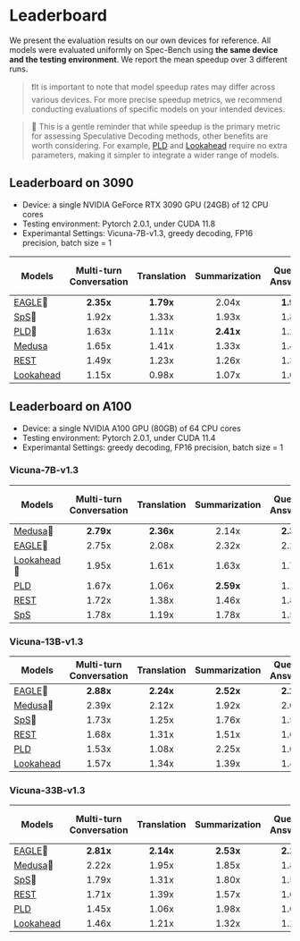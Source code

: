 # Leaderboard

We present the evaluation results on our own devices for reference. All models were evaluated uniformly on Spec-Bench using **the same device and the testing environment**. We report the mean speedup over 3 different runs.

> ❗️It is important to note that model speedup rates may differ across various devices. For more precise speedup metrics, we recommend conducting evaluations of specific models on your intended devices.

> 🤔 This is a gentle reminder that while speedup is the primary metric for assessing Speculative Decoding methods, other benefits are worth considering. For example, [PLD](https://github.com/apoorvumang/prompt-lookup-decoding) and [Lookahead](https://lmsys.org/blog/2023-11-21-lookahead-decoding/) require no extra parameters, making it simpler to integrate a wider range of models.

## Leaderboard on 3090

- Device: a single NVIDIA GeForce RTX 3090 GPU (24GB) of 12 CPU cores
- Testing environment: Pytorch 2.0.1, under CUDA 11.8
- Experimantal Settings: Vicuna-7B-v1.3, greedy decoding, FP16 precision, batch size = 1

| Models                                                       | Multi-turn Conversation | Translation | Summarization | Question Answering | Mathematical Reasoning | Retrieval-aug. Generation |  Overall  |
| ------------------------------------------------------------ | :---------------------: | :---------: | :-----------: | :----------------: | :--------------------: | :-----------------------: | :-------: |
| [EAGLE](https://sites.google.com/view/eagle-llm)🏅            |        **2.35x**        |  **1.79x**  |     2.04x     |     **1.96x**      |       **2.44x**        |         **1.80x**         | **2.08x** |
| [SpS](https://huggingface.co/blog/assisted-generation)🥈      |          1.92x          |    1.33x    |     1.93x     |       1.81x        |         1.84x          |           1.76x           |   1.77x   |
| [PLD](https://github.com/apoorvumang/prompt-lookup-decoding)🥉 |          1.63x          |    1.11x    |   **2.41x**   |       1.27x        |         1.70x          |           1.66x           |   1.62x   |
| [Medusa](https://sites.google.com/view/medusa-llm)           |          1.65x          |    1.41x    |     1.33x     |       1.44x        |         1.69x          |           1.29x           |   1.48x   |
| [REST](https://sites.google.com/view/rest-llm)               |          1.49x          |    1.23x    |     1.26x     |       1.39x        |         1.34x          |           1.71x           |   1.39x   |
| [Lookahead](https://lmsys.org/blog/2023-11-21-lookahead-decoding/) |          1.15x          |    0.98x    |     1.07x     |       1.06x        |         1.32x          |           1.03x           |   1.11x   |

## Leaderboard on A100

- Device: a single NVIDIA A100 GPU (80GB) of 64 CPU cores 
- Testing environment: Pytorch 2.0.1, under CUDA 11.4
- Experimantal Settings: greedy decoding, FP16 precision, batch size = 1

### Vicuna-7B-v1.3

| Models                                                       | Multi-turn Conversation | Translation | Summarization | Question Answering | Mathematical Reasoning | Retrieval-aug. Generation |  Overall  |
| ------------------------------------------------------------ | :---------------------: | :---------: | :-----------: | :----------------: | :--------------------: | :-----------------------: | :-------: |
| [Medusa](https://sites.google.com/view/medusa-llm)🏅          |        **2.79x**        |  **2.36x**  |     2.14x     |     **2.36x**      |         2.77x          |           2.05x           | **2.42x** |
| [EAGLE](https://sites.google.com/view/eagle-llm)🥈            |          2.75x          |    2.08x    |     2.32x     |       2.23x        |       **2.79x**        |         **2.15x**         |   2.39x   |
| [Lookahead](https://lmsys.org/blog/2023-11-21-lookahead-decoding/)🥉 |          1.95x          |    1.61x    |     1.63x     |       1.73x        |         2.16x          |           1.50x           |   1.77x   |
| [PLD](https://github.com/apoorvumang/prompt-lookup-decoding) |          1.67x          |    1.06x    |   **2.59x**   |       1.16x        |         1.63x          |           1.83x           |   1.66x   |
| [REST](https://sites.google.com/view/rest-llm)               |          1.72x          |    1.38x    |     1.46x     |       1.80x        |         1.31x          |           1.87x           |   1.59x   |
| [SpS](https://huggingface.co/blog/assisted-generation)       |          1.78x          |    1.19x    |     1.78x     |       1.58x        |         1.54x          |           1.69x           |   1.59x   |

### Vicuna-13B-v1.3

| Models                                                       | Multi-turn Conversation | Translation | Summarization | Question Answering | Mathematical Reasoning |    RAG    |  Overall  |
| ------------------------------------------------------------ | :---------------------: | :---------: | :-----------: | :----------------: | :--------------------: | :-------: | :-------: |
| [EAGLE](https://sites.google.com/view/eagle-llm)🏅            |        **2.88x**        |  **2.24x**  |   **2.52x**   |     **2.24x**      |       **2.90x**        | **2.34x** | **2.53x** |
| [Medusa](https://sites.google.com/view/medusa-llm)🥈          |          2.39x          |    2.12x    |     1.92x     |       2.07x        |         2.49x          |   1.88x   |   2.16x   |
| [SpS](https://huggingface.co/blog/assisted-generation)🥉      |          1.73x          |    1.25x    |     1.76x     |       1.53x        |         1.68x          |   1.73x   |   1.61x   |
| [REST](https://sites.google.com/view/rest-llm)               |          1.68x          |    1.31x    |     1.51x     |       1.67x        |         1.29x          |   1.96x   |   1.56x   |
| [PLD](https://github.com/apoorvumang/prompt-lookup-decoding) |          1.53x          |    1.08x    |     2.25x     |       1.09x        |         1.65x          |   1.72x   |   1.54x   |
| [Lookahead](https://lmsys.org/blog/2023-11-21-lookahead-decoding/) |          1.57x          |    1.34x    |     1.39x     |       1.40x        |         1.82x          |   1.32x   |   1.48x   |

### Vicuna-33B-v1.3

| Models                                                       | Multi-turn Conversation | Translation | Summarization | Question Answering | Mathematical Reasoning | Retrieval-aug. Generation |  Overall  |
| ------------------------------------------------------------ | :---------------------: | :---------: | :-----------: | :----------------: | :--------------------: | :-----------------------: | :-------: |
| [EAGLE](https://sites.google.com/view/eagle-llm)🏅            |        **2.81x**        |  **2.14x**  |   **2.53x**   |     **2.19x**      |       **3.01x**        |         **2.31x**         | **2.50x** |
| [Medusa](https://sites.google.com/view/medusa-llm)🥈          |          2.22x          |    1.95x    |     1.85x     |       1.87x        |         2.32x          |           1.84x           |   2.01    |
| [SpS](https://huggingface.co/blog/assisted-generation)🥉      |          1.79x          |    1.31x    |     1.80x     |       1.57x        |         1.73x          |           1.69x           |   1.65x   |
| [REST](https://sites.google.com/view/rest-llm)               |          1.71x          |    1.39x    |     1.57x     |       1.69x        |         1.34x          |           1.89x           |   1.59x   |
| [PLD](https://github.com/apoorvumang/prompt-lookup-decoding) |          1.45x          |    1.06x    |     1.98x     |       1.07x        |         1.54x          |           1.43x           |   1.41x   |
| [Lookahead](https://lmsys.org/blog/2023-11-21-lookahead-decoding/) |          1.46x          |    1.21x    |     1.32x     |       1.29x        |         1.71x          |           1.28x           |   1.38x   |

